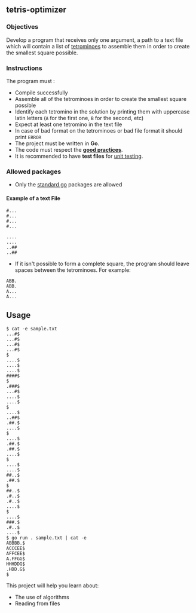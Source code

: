 ## tetris-optimizer

### Objectives

Develop a program that receives only one argument, a path to a text file which will contain a list of [tetrominoes](https://en.wikipedia.org/wiki/Tetromino) to assemble them in order to create the smallest square possible.

### Instructions

The program must :

- Compile successfully
- Assemble all of the tetrominoes in order to create the smallest square possible
- Identify each tetromino in the solution by printing them with uppercase latin letters (`A` for the first one, `B` for the second, etc)
- Expect at least one tetromino in the text file
- In case of bad format on the tetrominoes or bad file format it should print `ERROR`
- The project must be written in **Go**.
- The code must respect the [**good practices**](../good-practices/README.md).
- It is recommended to have **test files** for [unit testing](https://go.dev/doc/tutorial/add-a-test).

### Allowed packages

- Only the [standard go](https://golang.org/pkg/) packages are allowed

#### Example of a text File

```
#...
#...
#...
#...

....
....
..##
..##
```

- If it isn't possible to form a complete square, the program should leave spaces between the tetrominoes. For example:

```
ABB.
ABB.
A...
A...
```

## Usage

```console
$ cat -e sample.txt
...#$
...#$
...#$
...#$
$
....$
....$
....$
####$
$
.###$
...#$
....$
....$
$
....$
..##$
.##.$
....$
$
....$
.##.$
.##.$
....$
$
....$
....$
##..$
.##.$
$
##..$
.#..$
.#..$
....$
$
....$
###.$
.#..$
....$
$ go run . sample.txt | cat -e
ABBBB.$
ACCCEE$
AFFCEE$
A.FFGG$
HHHDDG$
.HDD.G$
$
```

This project will help you learn about:

- The use of algorithms
- Reading from files
